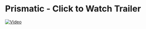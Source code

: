 # Prismatic - Click to Watch Trailer


[![Video]( https://img.youtube.com/vi/TCSwasqHDko/maxresdefault.jpg)](https://www.youtube.com/watch?v=TCSwasqHDko&ab_channel=Matty_devlog)

